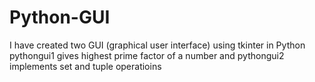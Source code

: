 # Python-GUI
I have created two GUI (graphical user interface) using tkinter in Python
pythongui1 gives highest prime factor of a number and
pythongui2 implements set and tuple operatioins
